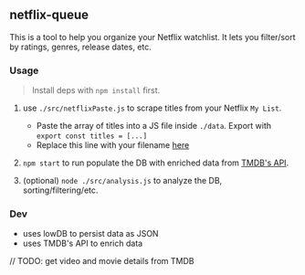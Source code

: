## netflix-queue

This is a tool to help you organize your Netflix watchlist. It lets you filter/sort by ratings, genres, release dates, etc.

### Usage

> Install deps with `npm install` first.

1. use `./src/netflixPaste.js` to scrape titles from your Netflix `My List`.

   - Paste the array of titles into a JS file inside `./data`. Export with `export const titles = [...]`
   - Replace this line with your filename [here](https://github.com/cktang88/netflix-queue/blob/c7564f2a32c98833e07c3e9efb1f5c7f25bf79ec/src/runner.js#L7)

2. `npm start` to run populate the DB with enriched data from [TMDB's API](https://developer.themoviedb.org/docs/getting-started).

3. (optional) `node ./src/analysis.js` to analyze the DB, sorting/filtering/etc.

### Dev

- uses lowDB to persist data as JSON
- uses TMDB's API to enrich data

// TODO: get video and movie details from TMDB

